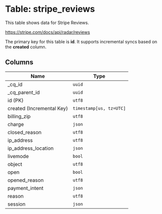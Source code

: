 # Table: stripe_reviews

This table shows data for Stripe Reviews.

https://stripe.com/docs/api/radar/reviews

The primary key for this table is **id**.
It supports incremental syncs based on the **created** column.

## Columns

| Name          | Type          |
| ------------- | ------------- |
|_cq_id|`uuid`|
|_cq_parent_id|`uuid`|
|id (PK)|`utf8`|
|created (Incremental Key)|`timestamp[us, tz=UTC]`|
|billing_zip|`utf8`|
|charge|`json`|
|closed_reason|`utf8`|
|ip_address|`utf8`|
|ip_address_location|`json`|
|livemode|`bool`|
|object|`utf8`|
|open|`bool`|
|opened_reason|`utf8`|
|payment_intent|`json`|
|reason|`utf8`|
|session|`json`|
